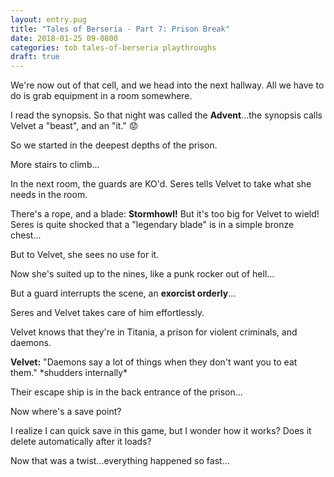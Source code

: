 ```yaml
---
layout: entry.pug
title: "Tales of Berseria - Part 7: Prison Break"
date: 2018-01-25 09-0800
categories: tob tales-of-berseria playthroughs
draft: true
---
```


We're now out of that cell, and we head into the next hallway. All we have to do is grab equipment in a room somewhere.

I read the synopsis. So that night was called the **Advent**...the synopsis calls Velvet a "beast", and an "it." :worried:

So we started in the deepest depths of the prison.

More stairs to climb...

In the next room, the guards are KO'd. Seres tells Velvet to take what she needs in the room.

There's a rope, and a blade: **Stormhowl!** But it's too big for Velvet to wield! Seres is quite shocked that a "legendary blade" is in a simple bronze chest...

But to Velvet, she sees no use for it.

Now she's suited up to the nines, like a punk rocker out of hell...

But a guard interrupts the scene, an **exorcist orderly**...

Seres and Velvet takes care of him effortlessly.

Velvet knows that they're in Titania, a prison for violent criminals, and daemons.

**Velvet:** "Daemons say a lot of things when they don't want you to eat them." \*shudders internally\*

Their escape ship is in the back entrance of the prison...

Now where's a save point?

I realize I can quick save in this game, but I wonder how it works? Does it delete automatically after it loads?

Now that was a twist...everything happened so fast...